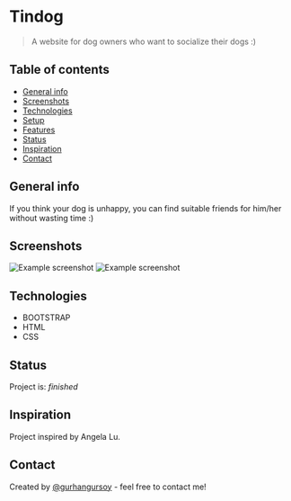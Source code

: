 # Tindog
> A website for dog owners who want to socialize their dogs :)

## Table of contents
* [General info](#general-info)
* [Screenshots](#screenshots)
* [Technologies](#technologies)
* [Setup](#setup)
* [Features](#features)
* [Status](#status)
* [Inspiration](#inspiration)
* [Contact](#contact)

## General info
If you think your dog is unhappy, you can find suitable friends for him/her without wasting time :)

## Screenshots
![Example screenshot](./images/Tindog-1.JPG)
![Example screenshot](./images/Tindog-2.JPG)

## Technologies
* BOOTSTRAP
* HTML
* CSS

## Status
Project is: _finished_

## Inspiration
Project inspired by Angela Lu.

## Contact
Created by [@gurhangursoy](https://www.linkedin.com/in/gurhan-gursoy/) - feel free to contact me!
